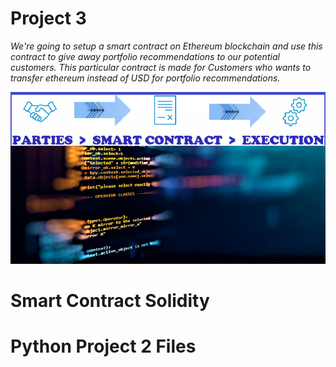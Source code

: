 # Project 3
*We're going to setup a smart contract on Ethereum blockchain and use this contract to give away portfolio recommendations to our potential customers. This particular contract is made for Customers who wants to transfer ethereum instead of USD for portfolio recommendations.*


![alt text](Images/smart_contract_4.png)
# Smart Contract Solidity

# Python Project 2 Files
